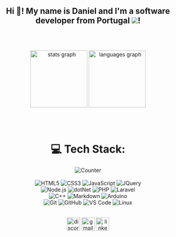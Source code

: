 <div align="center">

## Hi 👋! My name is Daniel and I'm a software developer from Portugal <img src="https://cdn3.emoji.gg/emojis/4320-portugal.png">!

<br><br>

<div>
  <img src="https://github-readme-stats.vercel.app/api?username=Daniel22Pereira&hide_title=false&hide_rank=false&show_icons=true&include_all_commits=true&count_private=true&disable_animations=false&theme=midnight-purple&locale=en&hide_border=false" height="150" alt="stats graph"  />
  <img src="https://github-readme-stats.vercel.app/api/top-langs?username=Daniel22Pereira&locale=en&hide_title=false&layout=compact&card_width=320&langs_count=5&theme=midnight-purple&hide_border=false" height="150" alt="languages graph"  />
</div>

<br><br>

# 💻 Tech Stack:

![Counter](https://komarev.com/ghpvc/?username=Daniel22Pereira&style=for-the-badge&color=blueviolet&label=Views)
  <br><br>
  ![HTML5](https://img.shields.io/badge/-HTML5-%23E44D27?style=for-the-badge&logo=html5&logoColor=ffffff)
  ![CSS3](https://img.shields.io/badge/-CSS3-%231572B6?style=for-the-badge&logo=css3)
  ![JavaScript](https://img.shields.io/badge/-JavaScript-%23F7DF1C?style=for-the-badge&logo=javascript&logoColor=000000&labelColor=%23F7DF1C&color=%23FFCE5A)
  ![JQuery](https://img.shields.io/badge/jQuery-0769AD?style=for-the-badge&logo=jquery&logoColor=white)
  <br>
  ![Node.js](https://img.shields.io/badge/-node.js-%23339933?style=for-the-badge&logo=node.js&logoColor=ffffff)
  ![dotNet](https://img.shields.io/badge/-.net-%23512BD4?style=for-the-badge&logo=dotnet&logoColor=ffffff)
  ![PHP](https://img.shields.io/badge/-PHP-%23777BB4?style=for-the-badge&logo=php&logoColor=ffffff)
  ![Laravel](https://img.shields.io/badge/-laravel-%23FF2D20?style=for-the-badge&logo=laravel&logoColor=ffffff)
  <br>
  ![C++](https://img.shields.io/badge/C%2B%2B-00599C?style=for-the-badge&logo=c%2B%2B&logoColor=white)
  ![Markdown](https://img.shields.io/badge/Markdown-000000?style=for-the-badge&logo=markdown&logoColor=white)
  ![Arduino](https://img.shields.io/badge/-Arduino-00979D?style=for-the-badge&logo=Arduino&logoColor=ffffff)
  <br>
  ![Git](https://img.shields.io/badge/-Git-%23F05032?style=for-the-badge&logo=git&logoColor=%23ffffff)
  ![GitHub](https://img.shields.io/badge/-GitHub-181717?style=for-the-badge&logo=github)
  ![VS Code](http://img.shields.io/badge/-VS%20Code-007ACC?style=for-the-badge&logo=visual-studio-code&logoColor=ffffff)
  ![Linux](http://img.shields.io/badge/-Linux-FCC624?style=for-the-badge&logo=linux&logoColor=000000)
  <br><br>

  <img src="https://img.shields.io/static/v1?message=Discord&logo=discord&label=&color=7289DA&logoColor=white&labelColor=&style=for-the-badge" height="35" alt="discord logo"  />
  <img src="https://img.shields.io/static/v1?message=Gmail&logo=gmail&label=&color=D14836&logoColor=white&labelColor=&style=for-the-badge" height="35" alt="gmail logo"  />
  <img src="https://img.shields.io/static/v1?message=LinkedIn&logo=linkedin&label=&color=0077B5&logoColor=white&labelColor=&style=for-the-badge" height="35" alt="linkedin logo"  />

###

<br clear="both">

</div>